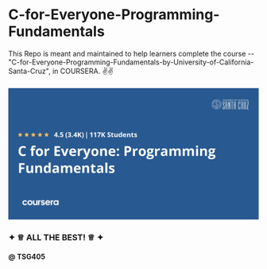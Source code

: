 # C-for-Everyone-Programming-Fundamentals
This Repo is meant and maintained to help learners complete the course -- "C-for-Everyone-Programming-Fundamentals-by-University-of-California-Santa-Cruz", in COURSERA. ✌✌


<h5 align="center">
   <img src="https://github.com/TSG405/C-for-Everyone-Programming-Fundamentals/blob/main/ICON.jpeg" alt="Here goes an ICON!">
</h5>

### ✦ ♕ ALL THE BEST! ♕ ✦

#### @ TSG405
